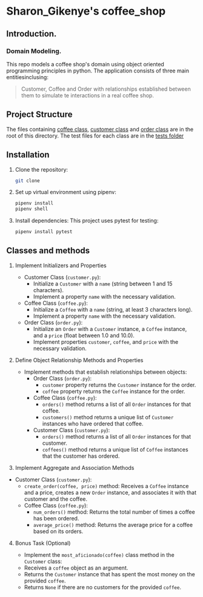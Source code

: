 # Sharon_Gikenye's coffee_shop
## Introduction.
### Domain Modeling.
This repo models a coffee shop's domain using object oriented programming principles in python. The application consists of three main entitiesinclusing:
> Customer, Coffee and Order
with relationships established between them to  simulate te interactions in a real coffee shop.
## Project Structure
The files containing [coffee class](./coffee.py), [customer class](./customer.py) and [order class](./order.py) are in the root of this directory.
The test files for each class are in the [tests folder](./tests/)

## Installation
1. Clone the repository:
    ```bash
    git clone 
    ```
2. Set up virtual environment using pipenv:
    ```bash
    pipenv install
    pipenv shell
    ```
3. Install dependencies: This project uses pytest for testing:
    ```bash
    pipenv install pytest
    ```
## Classes and methods
1. Implement Initializers and Properties

   - Customer Class (`customer.py`):
     - Initialize a `Customer` with a `name` (string between 1 and 15 characters).
     - Implement a property `name` with the necessary validation.
   - Coffee Class (`coffee.py`):
     - Initialize a `Coffee` with a `name` (string, at least 3 characters long).
     - Implement a property `name` with the necessary validation.
   - Order Class (`order.py`):
     - Initialize an `Order` with a `Customer` instance, a `Coffee` instance, and a `price` (float between 1.0 and 10.0).
     - Implement properties `customer`, `coffee`, and `price` with the necessary validation.

 

2. Define Object Relationship Methods and Properties

   - Implement methods that establish relationships between objects:
     - Order Class (`order.py`):
       - `customer` property returns the `Customer` instance for the order.
       - `coffee` property returns the `Coffee` instance for the order.
     - Coffee Class (`coffee.py`):
       - `orders()` method returns a list of all `Order` instances for that coffee.
       - `customers()` method returns a unique list of `Customer` instances who have ordered that coffee.
     - Customer Class (`customer.py`):
       - `orders()` method returns a list of all `Order` instances for that customer.
       - `coffees()` method returns a unique list of `Coffee` instances that the customer has ordered.

 

3. Implement Aggregate and Association Methods

 - Customer Class (`customer.py`):
     - `create_order(coffee, price)` method: Receives a `Coffee` instance and a price, creates a new `Order` instance, and associates it with that customer and the coffee.
   - Coffee Class (`coffee.py`):
     - `num_orders()` method: Returns the total number of times a coffee has been ordered.
     - `average_price()` method: Returns the average price for a coffee based on its orders.

 

4. Bonus Task (Optional) 

    - Implement the `most_aficionado(coffee)` class method in the `Customer` class:
     - Receives a `coffee` object as an argument.
     - Returns the `Customer` instance that has spent the most money on the provided `coffee`.
     - Returns `None` if there are no customers for the provided `coffee`.